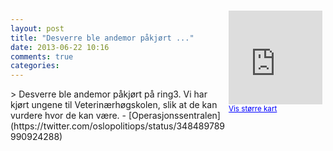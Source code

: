 ```yaml
---
layout: post
title: "Desverre ble andemor påkjørt ..."
date: 2013-06-22 10:16
comments: true
categories: 
---
```

<div style="float:right; margin:5px; position:relative;top:-130px;"><iframe width="150" height="150" frameborder="0" scrolling="no" marginheight="0" marginwidth="0" src="http://maps.google.com/maps?q=Ring%203,+Oslo&hl=no&t=m&z=14&output=embed&iwloc=&"></iframe><br/><small><a href="http://maps.google.com/maps?q=Ring%203,+Oslo&hl=no&t=m&z=14&source=embed&iwloc=A" style="color:#0000FF;text-align:left" target="_new">Vis st&oslash;rre kart</a></small></div>
> Desverre ble andemor påkjørt på ring3. Vi har kjørt ungene til Veterinærhøgskolen, slik at de kan vurdere hvor de kan være.
- [Operasjonssentralen](https://twitter.com/oslopolitiops/status/348489789990924288)
